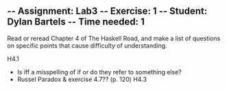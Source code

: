 -- Assignment: Lab3
-- Exercise: 1
-- Student: Dylan Bartels
-- Time needed: 1
--------------------------------------------------------------------------

Read or reread Chapter 4 of The Haskell Road, and make a list of questions on specific points that cause difficulty of understanding.

H4.1
- Is iff a misspelling of if or do they refer to something else?
- Russel Paradox & exercise 4.7?? (p. 120)
H4.3
